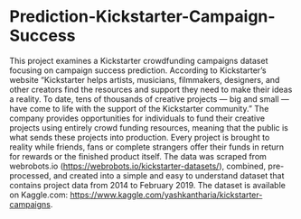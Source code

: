 # Prediction-Kickstarter-Campaign-Success
This project examines a Kickstarter crowdfunding campaigns dataset focusing on campaign success prediction. According to Kickstarter’s website “Kickstarter helps artists, musicians, filmmakers, designers, and other creators find the resources and support they need to make their ideas a reality. To date, tens of thousands of creative projects — big and small — have come to life with the support of the Kickstarter community.” The company provides opportunities for individuals to fund their creative projects using entirely crowd funding resources, meaning that the public is what sends these projects into production. Every project is brought to reality while friends, fans or complete strangers offer their funds in return for rewards or the finished product itself. The data was scraped from webrobots.io (https://webrobots.io/kickstarter-datasets/), combined, pre-processed, and created into a simple and easy to understand dataset that contains project data from 2014 to February 2019. The dataset is available on Kaggle.com: https://www.kaggle.com/yashkantharia/kickstarter-campaigns. 
